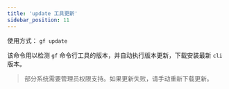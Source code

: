 ```yaml
---
title: 'update 工具更新'
sidebar_position: 11
---
```


使用方式： `gf update`

该命令用以检测 `gf` 命令行工具的版本，并自动执行版本更新，下载安装最新 `cli` 版本。

> 部分系统需要管理员权限支持。如果更新失败，请手动重新下载更新。